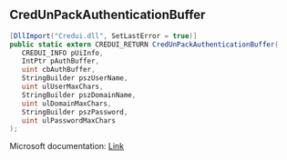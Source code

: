 ## CredUnPackAuthenticationBuffer

```csharp
[DllImport("Credui.dll", SetLastError = true)]
public static extern CREDUI_RETURN CredUnPackAuthenticationBuffer(
   CREDUI_INFO pUiInfo,
   IntPtr pAuthBuffer,
   uint cbAuthBuffer,
   StringBuilder pszUserName,
   uint ulUserMaxChars,
   StringBuilder pszDomainName,
   uint ulDomainMaxChars,
   StringBuilder pszPassword,
   uint ulPasswordMaxChars
);
```

Microsoft documentation: [Link](https://learn.microsoft.com/en-us/windows/win32/api/wincred/nf-wincred-credunpackauthenticationbuffera)
